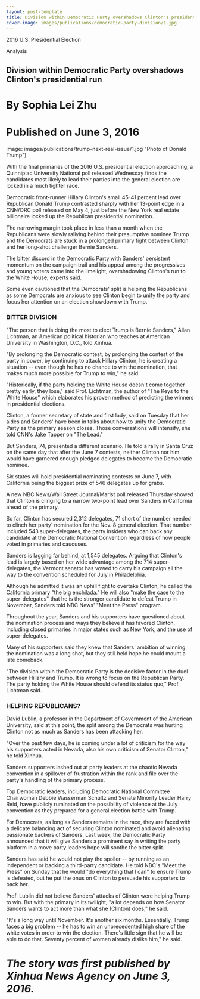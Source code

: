 ```yaml
---
layout: post-template
title: Division within Democratic Party overshadows Clinton's presidential run
cover-image: images/publications/democratic-party-division/1.jpg
---
```

2016 U.S. Presidential Election  
  
Analysis
##  Division within Democratic Party overshadows Clinton's presidential run

# By Sophia Lei Zhu
# Published on June 3, 2016

image: images/publications/trump-next-real-issue/1.jpg "Photo of Donald Trump")  

With the final primaries of the 2016 U.S. presidential election approaching, a Quinnipiac University National poll released Wednesday finds the candidates most likely to lead their parties into the general election are locked in a much tighter race.

Democratic front-runner Hillary Clinton's small 45-41 percent lead over Republican Donald Trump contrasted sharply with her 13-point edge in a CNN/ORC poll released on May 4, just before the New York real estate billionaire locked up the Republican presidential nomination.

The narrowing margin took place in less than a month when the Republicans were slowly rallying behind their presumptive nominee Trump and the Democrats are stuck in a prolonged primary fight between Clinton and her long-shot challenger Bernie Sanders.

The bitter discord in the Democratic Party with Sanders' persistent momentum on the campaign trail and his appeal among the progressives and young voters came into the limelight, overshadowing Clinton's run to the White House, experts said.

Some even cautioned that the Democrats' split is helping the Republicans as some Democrats are anxious to see Clinton begin to unify the party and focus her attention on an election showdown with Trump.

### BITTER DIVISION

"The person that is doing the most to elect Trump is Bernie Sanders," Allan Lichtman, an American political historian who teaches at American University in Washington, D.C., told Xinhua.

"By prolonging the Democratic contest, by prolonging the contest of the party in power, by continuing to attack Hillary Clinton, he is creating a situation -- even though he has no chance to win the nomination, that makes much more possible for Trump to win," he said.

"Historically, if the party holding the White House doesn't come together pretty early, they lose," said Prof. Lichtman, the author of "The Keys to the White House" which elaborates his proven method of predicting the winners in presidential elections.

Clinton, a former secretary of state and first lady, said on Tuesday that her aides and Sanders' have been in talks about how to unify the Democratic Party as the primary season closes. Those conversations will intensify, she told CNN's Jake Tapper on "The Lead."

But Sanders, 74, presented a different scenario. He told a rally in Santa Cruz on the same day that after the June 7 contests, neither Clinton nor him would have garnered enough pledged delegates to become the Democratic nominee.

Six states will hold presidential nominating contests on June 7, with California being the biggest prize of 546 delegates up for grabs.

A new NBC News/Wall Street Journal/Marist poll released Thursday showed that Clinton is clinging to a narrow two-point lead over Sanders in California ahead of the primary.

So far, Clinton has secured 2,312 delegates, 71 short of the number needed to clinch her party' nomination for the Nov. 8 general election. That number included 543 super-delegates, the party insiders who can back any candidate at the Democratic National Convention regardless of how people voted in primaries and caucuses.

Sanders is lagging far behind, at 1,545 delegates. Arguing that Clinton's lead is largely based on her wide advantage among the 714 super-delegates, the Vermont senator has vowed to carry his campaign all the way to the convention scheduled for July in Philadelphia.

Although he admitted it was an uphill fight to overtake Clinton, he called the California primary "the big enchilada." He will also "make the case to the super-delegates" that he is the stronger candidate to defeat Trump in November, Sanders told NBC News' "Meet the Press" program.

Throughout the year, Sanders and his supporters have questioned about the nomination process and ways they believe it has favored Clinton, including closed primaries in major states such as New York, and the use of super-delegates.

Many of his supporters said they knew that Sanders' ambition of winning the nomination was a long shot, but they still held hope he could mount a late comeback.

"The division within the Democratic Party is the decisive factor in the duel between Hillary and Trump. It is wrong to focus on the Republican Party. The party holding the White House should defend its status quo," Prof. Lichtman said.

### HELPING REPUBLICANS?

David Lublin, a professor in the Department of Government of the American University, said at this point, the split among the Democrats was hurting Clinton not as much as Sanders has been attacking her.

"Over the past few days, he is coming under a lot of criticism for the way his supporters acted in Nevada, also his own criticism of Senator Clinton," he told Xinhua.

Sanders supporters lashed out at party leaders at the chaotic Nevada convention in a spillover of frustration within the rank and file over the party's handling of the primary process.

Top Democratic leaders, including Democratic National Committee Chairwoman Debbie Wasserman Schultz and Senate Minority Leader Harry Reid, have publicly ruminated on the possibility of violence at the July convention as they prepared for a general election battle with Trump.

For Democrats, as long as Sanders remains in the race, they are faced with a delicate balancing act of securing Clinton nominated and avoid alienating passionate backers of Sanders. Last week, the Democratic Party announced that it will give Sanders a prominent say in writing the party platform in a move party leaders hope will soothe the bitter split.

Sanders has said he would not play the spoiler -- by running as an independent or backing a third-party candidate. He told NBC's "Meet the Press" on Sunday that he would "do everything that I can" to ensure Trump is defeated, but he put the onus on Clinton to persuade his supporters to back her.

Prof. Lublin did not believe Sanders' attacks of Clinton were helping Trump to win. But with the primary in its twilight, "a lot depends on how Senator Sanders wants to act more than what she (Clinton) does," he said.

"It's a long way until November. It's another six months. Essentially, Trump faces a big problem -- he has to win an unprecedented high share of the white votes in order to win the election. There's little sign that he will be able to do that. Seventy percent of women already dislike him," he said.

# *The story was first published by Xinhua News Agency on June 3, 2016.* 